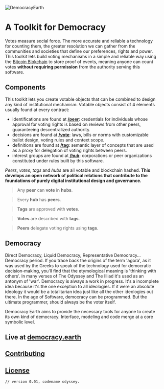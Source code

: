 ![DemocracyEarth](https://dl.dropboxusercontent.com/u/801018/democracy-earth-logo.png)

# A Toolkit for Democracy

Votes measure social force. The more accurate and reliable a technology for counting them, the greater resolution we can gather from the communities and societies that define our preferences, rights and power. This toolkit lets build voting mechanisms in a simple and reliable way using the [Bitcoin Blokchain](http://bitcoin.it) to store proof of events, meaning anyone can count votes **without requiring permission** from the authority serving this software.

## Components
This toolkit lets you create votable objects that can be combined to design any kind of institutional mechanism. Votable objects consist of 4 elements usually found at every contract:

* identifications are found at **[/peer](http://democracy.earth)**: credentials for individuals whose approval for voting rights is based on reviews from other peers, guaranteeing descentralized authority.
* decisions are found at **[/vote](http://democracy.earth)**: laws, bills or norms with customizable ballot design, voting rules and context scope.
* definitions are found at  **[/tag](http://democracy.earth)**: semantic layer of concepts that are used as a proxy for delegation of voting rights between peers.
* interest groups are found at **[/hub](http://democracy.earth)**: corporations or peer organizations constituted under rules built by this software.

*Peers*, *votes*, *tags* and *hubs* are all votable and blockchain hashed. **This develops an open network of political relations that contribute to the foundations of purely digital institutional design and governance.**

> Any **peer** can **vote** in **hubs**.

> Every **hub** has **peers**.

> **Tags** are approved with **votes**.

> **Votes** are described with **tags**.

> **Peers** delegate voting rights using **tags**.

## Democracy
Direct Democracy, Liquid Democracy, Representative Democracy... Democracy period. If you trace back the origins of the term 'agora', as it was used by the Greeks to speak of the technology used for democratic decision-making, you'll find that the etymological meaning is 'thinking with others'. In many verses of The Odyssey and The Illiad it's used as an antonym of 'war'. Democracy is always a work in progress. It's a incomplete idea because it's the one exception to all ideologies. If it were an absolute ideology it would be a totalitarian idea just like all the other ideologies out there. In the age of Software, democracy can be programmed. But the ultimate programmer, should always be the voter itself.

Democracy Earth aims to provide the necessary tools for anyone to  create its own kind of democracy. Interface, modeling and code merge at a core symbolic level.

## Live at [democracy.earth](http://democracy.earth)

## [Contributing](CONTRIBUTING.md)

## [License](LICENSE.md)

``// version 0.01, codename odyssey.``
